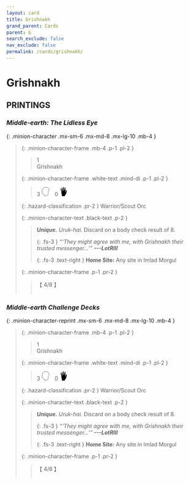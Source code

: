 ```yaml
---
layout: card
title: Grishnakh
grand_parent: Cards
parent: G
search_exclude: false
nav_exclude: false
permalink: /cards/grishnakh/
---
```


# Grishnakh


## PRINTINGS


### _Middle-earth: The Lidless Eye_

{: .minion-character .mx-sm-6 .mx-md-8 .mx-lg-10 .mb-4 }
> {: .minion-character-frame .mb-4 .p-1 .pl-2 }
> > <div class="hazard-mp">1</div>
> > <div class="card-name">Grishnakh</div>
>
> {: .minion-character-frame .white-text .mind-di .p-1 .pl-2 }
> > 3 ![](/assets/images/mind.svg)&emsp;0 ![](/assets/images/di.svg)
>
> {: .hazard-classification .pr-2 }
> Warrior/Scout Orc
>
> {: .minion-character-text .black-text .p-2 }
> > _**Unique.**_ _Uruk-hai._ Discard on a body check result of 8. 
> > 
> > {: .fs-3 } 
> > _“‘They might agree with me, with Grishnakh their trusted messenger...’”_ ***---&#65279;LotRIII***  
> > 
> > {: .fs-3 .text-right } 
> > **Home Site:** Any site in Imlad Morgul 
>
> {: .minion-character-frame .p-1 .pr-2 }
> > <div class="card-shield">【 4/8 】</div>
> > <div class="card-corruption-white">&nbsp;</div>

### _Middle-earth Challenge Decks_

{: .minion-character-reprint .mx-sm-6 .mx-md-8 .mx-lg-10 .mb-4 }
> {: .minion-character-frame .mb-4 .p-1 .pl-2 }
> > <div class="hazard-mp">1</div>
> > <div class="card-name">Grishnakh</div>
>
> {: .minion-character-frame .white-text .mind-di .p-1 .pl-2 }
> > 3 ![](/assets/images/mind.svg)&emsp;0 ![](/assets/images/di.svg)
>
> {: .hazard-classification .pr-2 }
> Warrior/Scout Orc
>
> {: .minion-character-text .black-text .p-2 }
> > _**Unique.**_ _Uruk-hai._ Discard on a body check result of 8. 
> > 
> > {: .fs-3 } 
> > _“‘They might agree with me, with Grishnakh their trusted messenger...’”_ ***---&#65279;LotRIII***  
> > 
> > {: .fs-3 .text-right } 
> > **Home Site:** Any site in Imlad Morgul 
>
> {: .minion-character-frame .p-1 .pr-2 }
> > <div class="card-shield">【 4/8 】</div>
> > <div class="card-corruption-white">&nbsp;</div>
